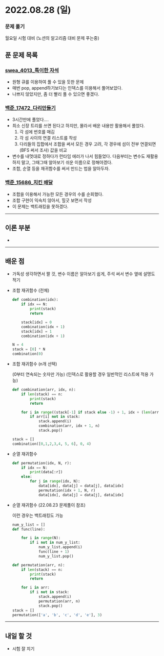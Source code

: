 # 2022.08.28 (일)

### 문제 풀기

월요일 시험 대비 (노션의 알고리즘 대비 문제 푸는중)

## 푼 문제 목록

### [swea_4013_특이한 자석](https://swexpertacademy.com/main/code/problem/problemDetail.do?contestProbId=AWIeV9sKkcoDFAVH)

- 원형 큐를 이용하여 풀 수 있을 듯한 문제
- 매번 pop, append하기보다는 인덱스를 이용해서 풀어보았다.
- 나쁘지 않았지만, 좀 더 빨리 풀 수 있으면 좋겠다.

###  [백준\_17472_다리만들기](https://www.acmicpc.net/problem/17472)

- 3시간만에 풀었다....
- 최소 신장 트리를 쓰면 된다고 하지만, 몰라서 배운 내용만 활용해서 풀었다.
  1. 각 섬에 번호를 매김
  2. 각 섬 사이의 연결 리스트를 작성
  3. 다리들의 집합에서 조합을 써서 모든 경우 고려, 각 경우에 섬이 전부 연결되면(BFS 써서 조사) 값을 비교
- 변수를 내멋대로 정하다가 런타임 에러가 나서 힘들었다. 다음부터는 변수도 재활용하지 말고, 그때그때 알아보기 쉬운 이름으로 정해야겠다.
- 조합, 순열 등을 재귀함수를 써서 만드는 법을 알아두자.

### [백준\_15686_치킨 배달](https://www.acmicpc.net/problem/15686)

- 조합을 이용해서 가능한 모든 경우의 수를 순회했다.
- 조합 구현이 익숙치 않아서, 힐긋 보면서 작성
- 이 문제는 백트래킹을 못하겠다.


---

## 이론 부분

- 

---

## 배운 점

- 가독성 생각하면서 짤 것, 변수 이름은 알아보기 쉽게, 주석 써서 변수 옆에 설명도 적기

- 조합 재귀함수 (전체)

  ```python
  def combination(idx):
      if idx == N:
          print(stack)
          return
  
      stack[idx] = 0
      combination(idx + 1)
      stack[idx] = 1
      combination(idx + 1)
  
  N = 4
  stack = [0] * N
  combination(0)
  ```

- 조합 재귀함수 (n개 선택) 

  (0부터 연속되는 숫자만 가능) (인덱스로 활용할 경우 일반적인 리스트에 적용 가능)

  ```python
  def combination(arr, idx, n):
      if len(stack) == n:
          print(stack)
          return
  
      for i in range((stack[-1] if stack else -1) + 1, idx + (len(arr) - n) + 1):
          if arr[i] not in stack:
              stack.append(i)
              combination(arr, idx + 1, n)
              stack.pop()
  
  stack = []
  combination([0,1,2,3,4, 5, 6], 0, 4)
  ```

  

- 순열 재귀함수

  ```python
  def permutation(idx, N, r):
      if idx == N:
          print(data[:r])
      else:
          for j in range(idx, N):
              data[idx], data[j] = data[j], data[idx]
              permutation(idx + 1, N, r)
              data[idx], data[j] = data[j], data[idx]
  ```

- 순열 재귀함수 (22.08.23 문제풀이 참조)

  이런 경우는 백트래킹도 가능

  ```python
  num_y_list = []
  def func(line):
  
      for i in range(N):
          if i not in num_y_list:
              num_y_list.append(i)
              func(line + 1)
              num_y_list.pop()
  ```

  ```python
  def permutation(arr, n):
      if len(stack) == n:
          print(stack)
          return
  
      for i in arr:
          if i not in stack:
              stack.append(i)
              permutation(arr, n)
              stack.pop()
  stack = []
  permutation(['a', 'b', 'c', 'd', 'e'], 3)
  ```
  
  


---

## 내일 할 것

- 시험 잘 치기

